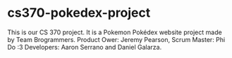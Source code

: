 # cs370-pokedex-project
This is our CS 370 project. It is a Pokemon Pokédex website project made by Team Brogrammers.
Product Ower: Jeremy Pearson,
Scrum Master: Phi Do :3
Developers: Aaron Serrano and Daniel Galarza.
